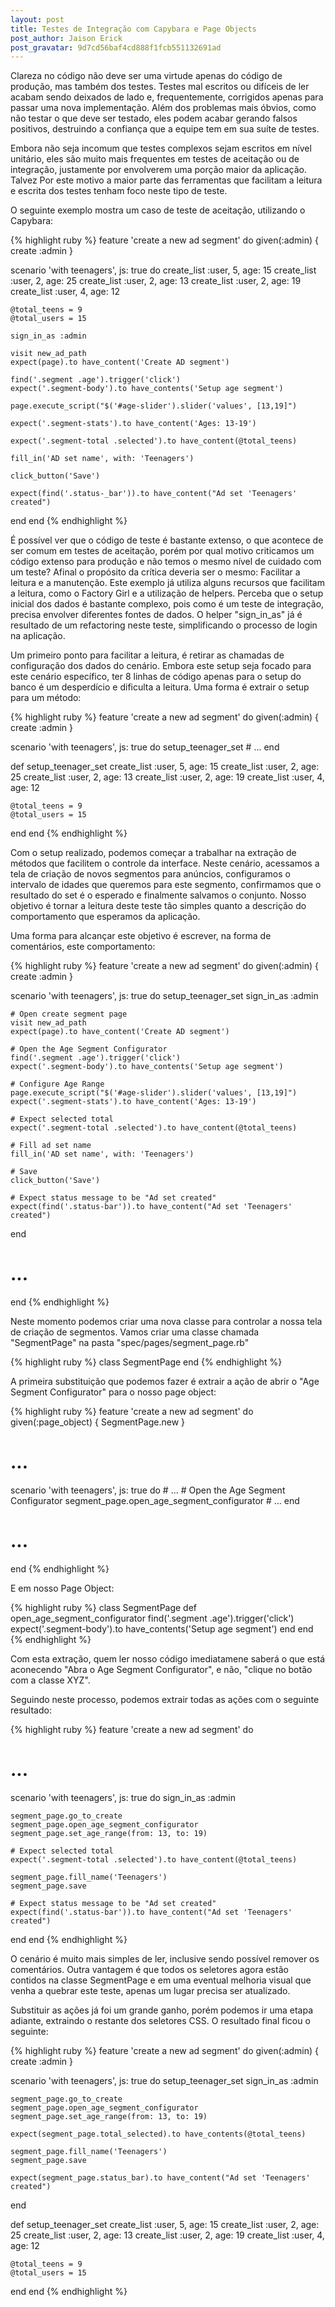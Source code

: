 ```yaml
---
layout: post
title: Testes de Integração com Capybara e Page Objects
post_author: Jaison Erick
post_gravatar: 9d7cd56baf4cd888f1fcb551132691ad
---
```


Clareza no código não deve ser uma virtude apenas do código de produção, mas
também dos testes. Testes mal escritos ou difíceis de ler acabam sendo deixados
de lado e, frequentemente, corrigidos apenas para passar uma nova implementação.
Além dos problemas mais óbvios, como não testar o que deve ser testado, eles
podem acabar gerando falsos positivos, destruindo a confiança que a equipe tem
em sua suíte de testes.

Embora não seja incomum que testes complexos sejam escritos em nível unitário,
eles são muito mais frequentes em testes de aceitação ou de integração,
justamente por envolverem uma porção maior da aplicação. Talvez Por este motivo
a maior parte das ferramentas que facilitam a leitura e escrita dos testes
tenham foco neste tipo de teste.

<!-- more -->

O seguinte exemplo mostra um caso de teste de aceitação, utilizando o Capybara:

{% highlight ruby %}
feature 'create a new ad segment' do
  given(:admin) { create :admin }

  scenario 'with teenagers', js: true do
    create_list :user, 5, age: 15
    create_list :user, 2, age: 25
    create_list :user, 2, age: 13
    create_list :user, 2, age: 19
    create_list :user, 4, age: 12

    @total_teens = 9
    @total_users = 15

    sign_in_as :admin

    visit new_ad_path
    expect(page).to have_content('Create AD segment')

    find('.segment .age').trigger('click')
    expect('.segment-body').to have_contents('Setup age segment')

    page.execute_script("$('#age-slider').slider('values', [13,19]")

    expect('.segment-stats').to have_content('Ages: 13-19')

    expect('.segment-total .selected').to have_content(@total_teens)

    fill_in('AD set name', with: 'Teenagers')

    click_button('Save')

    expect(find('.status-_bar')).to have_content("Ad set 'Teenagers' created")
  end
end
{% endhighlight %}

É possível ver que o código de teste é bastante extenso, o que acontece de ser
comum em testes de aceitação, porém por qual motivo criticamos um código extenso
para produção e não temos o mesmo nível de cuidado com um teste? Afinal o
propósito da crítica deveria ser o mesmo: Facilitar a leitura e a manutenção.
Este exemplo já utiliza alguns recursos que facilitam a leitura, como o Factory
Girl e a utilização de helpers. Perceba que o setup inicial dos dados é bastante
complexo, pois como é um teste de integração, precisa envolver diferentes fontes
de dados. O helper "sign_in_as" já é resultado de um refactoring neste teste,
simplificando o processo de login na aplicação.

Um primeiro ponto para facilitar a leitura, é retirar as chamadas de
configuração dos dados do cenário. Embora este setup seja focado para este
cenário específico, ter 8 linhas de código apenas para o setup do banco é um
desperdício e dificulta a leitura. Uma forma é extrair o setup para um método:

{% highlight ruby %}
feature 'create a new ad segment' do
  given(:admin) { create :admin }

  scenario 'with teenagers', js: true do
    setup_teenager_set
    # ...
  end

  def setup_teenager_set
    create_list :user, 5, age: 15
    create_list :user, 2, age: 25
    create_list :user, 2, age: 13
    create_list :user, 2, age: 19
    create_list :user, 4, age: 12

    @total_teens = 9
    @total_users = 15
  end
end
{% endhighlight %}

Com o setup realizado, podemos começar a trabalhar na extração de métodos que
facilitem o controle da interface. Neste cenário, acessamos
a tela de criação de novos segmentos para anúncios, configuramos o intervalo de
idades que queremos para este segmento, confirmamos que o resultado do set é o
esperado e finalmente salvamos o conjunto. Nosso objetivo é tornar a leitura
deste teste tão simples quanto a descrição do comportamento que esperamos da
aplicação.

Uma forma para alcançar este objetivo é escrever, na forma de comentários, este
comportamento:

{% highlight ruby %}
feature 'create a new ad segment' do
  given(:admin) { create :admin }

  scenario 'with teenagers', js: true do
    setup_teenager_set
    sign_in_as :admin

    # Open create segment page
    visit new_ad_path
    expect(page).to have_content('Create AD segment')

    # Open the Age Segment Configurator
    find('.segment .age').trigger('click')
    expect('.segment-body').to have_contents('Setup age segment')

    # Configure Age Range
    page.execute_script("$('#age-slider').slider('values', [13,19]")
    expect('.segment-stats').to have_content('Ages: 13-19')

    # Expect selected total
    expect('.segment-total .selected').to have_content(@total_teens)

    # Fill ad set name
    fill_in('AD set name', with: 'Teenagers')

    # Save
    click_button('Save')

    # Expect status message to be "Ad set created"
    expect(find('.status-bar')).to have_content("Ad set 'Teenagers' created")
  end

  # ...
end
{% endhighlight %}

Neste momento podemos criar uma nova classe para controlar a nossa tela de
criação de segmentos. Vamos criar uma classe chamada "SegmentPage" na pasta
"spec/pages/segment_page.rb"

{% highlight ruby %}
class SegmentPage
end
{% endhighlight %}

A primeira substituição que podemos fazer é extrair a ação de abrir o "Age
Segment Configurator" para o nosso page object:

{% highlight ruby %}
feature 'create a new ad segment' do
  given(:page_object) { SegmentPage.new }
  # ...
  scenario 'with teenagers', js: true do
    # ...
    # Open the Age Segment Configurator
    segment_page.open_age_segment_configurator
    # ...
  end
  # ...
end
{% endhighlight %}

E em nosso Page Object:

{% highlight ruby %}
class SegmentPage
  def open_age_segment_configurator
    find('.segment .age').trigger('click')
    expect('.segment-body').to have_contents('Setup age segment')
  end
end
{% endhighlight %}

Com esta extração, quem ler nosso código imediatamene saberá o que está
aconecendo "Abra o Age Segment Configurator", e não, "clique no botão com a
classe XYZ".

Seguindo neste processo, podemos extrair todas as ações com o seguinte
resultado:

{% highlight ruby %}
feature 'create a new ad segment' do
  # ...
  scenario 'with teenagers', js: true do
    sign_in_as :admin

    segment_page.go_to_create
    segment_page.open_age_segment_configurator
    segment_page.set_age_range(from: 13, to: 19)

    # Expect selected total
    expect('.segment-total .selected').to have_content(@total_teens)

    segment_page.fill_name('Teenagers')
    segment_page.save

    # Expect status message to be "Ad set created"
    expect(find('.status-bar')).to have_content("Ad set 'Teenagers' created")
  end
end
{% endhighlight %}

O cenário é muito mais simples de ler, inclusive sendo possível remover os
comentários. Outra vantagem é que todos os seletores agora estão contidos na
classe SegmentPage e em uma eventual melhoria visual que venha a quebrar este
teste, apenas um lugar precisa ser atualizado.

Substituir as ações já foi um grande ganho, porém podemos ir uma etapa adiante,
extraindo o restante dos seletores CSS. O resultado final ficou o seguinte:

{% highlight ruby %}
feature 'create a new ad segment' do
  given(:admin) { create :admin }

  scenario 'with teenagers', js: true do
    setup_teenager_set
    sign_in_as :admin

    segment_page.go_to_create
    segment_page.open_age_segment_configurator
    segment_page.set_age_range(from: 13, to: 19)

    expect(segment_page.total_selected).to have_contents(@total_teens)

    segment_page.fill_name('Teenagers')
    segment_page.save

    expect(segment_page.status_bar).to have_content("Ad set 'Teenagers' created")
  end

  def setup_teenager_set
    create_list :user, 5, age: 15
    create_list :user, 2, age: 25
    create_list :user, 2, age: 13
    create_list :user, 2, age: 19
    create_list :user, 4, age: 12

    @total_teens = 9
    @total_users = 15
  end
end
{% endhighlight %}

